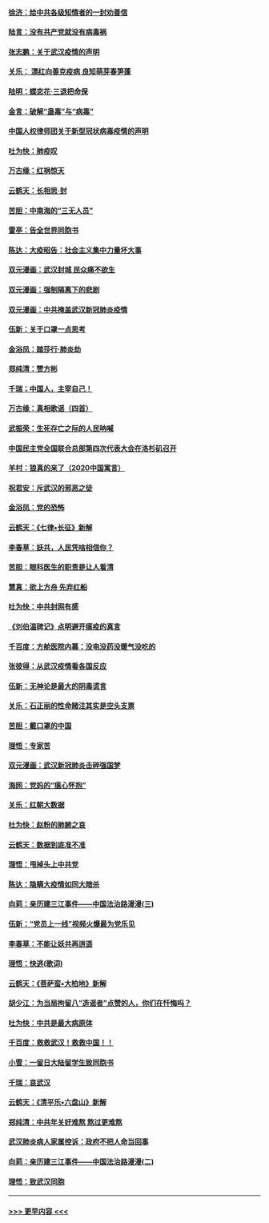#### [徐济：给中共各级知情者的一封劝善信](../pages/nsc993/n11868561.md?t=02151055) 
#### [陆言：没有共产党就没有病毒祸](../pages/nsc993/n11868232.md?t=02151055) 
#### [张志鹏：关于武汉疫情的声明](../pages/nsc993/n11867182.md?t=02151055) 
#### [关乐： 漂红向善克疫病 良知萌芽春笋蓬](../pages/nsc993/n11865710.md?t=02151055) 
#### [陆明：蝶恋花‧三退把命保](../pages/nsc993/n11865673.md?t=02151055) 
#### [金言：破解“蛊毒”与“病毒”](../pages/nsc993/n11864103.md?t=02151055) 
#### [中国人权律师团关于新型冠状病毒疫情的声明](../pages/nsc993/n11864249.md?t=02151055) 
#### [吐为快：肺疫叹](../pages/nsc993/n11864027.md?t=02151055) 
#### [万古缘：红祸惊天](../pages/nsc993/n11864079.md?t=02151055) 
#### [云鹤天：长相思‧封](../pages/nsc993/n11864006.md?t=02151055) 
#### [苦胆：中南海的“三无人员”](../pages/nsc993/n11862997.md?t=02151055) 
#### [雷亭：告全世界同胞书](../pages/nsc993/n11862572.md?t=02151055) 
#### [陈达：大疫昭告：社会主义集中力量坏大事](../pages/nsc993/n11859419.md?t=02151055) 
#### [双元漫画：武汉封城 民众痛不欲生](../pages/nsc993/n11859287.md?t=02151055) 
#### [双元漫画：强制隔离下的悲剧](../pages/nsc993/n11859244.md?t=02151055) 
#### [双元漫画：中共掩盖武汉新冠肺炎疫情](../pages/nsc993/n11858249.md?t=02151055) 
#### [伍新：关于口罩一点思考](../pages/nsc993/n11859195.md?t=02151055) 
#### [金浴凤：踏莎行‧肺炎劫](../pages/nsc993/n11858227.md?t=02151055) 
#### [郑纯清：赞方彬](../pages/nsc993/n11856803.md?t=02151055) 
#### [千瑞；中国人，主宰自己！](../pages/nsc993/n11856793.md?t=02151055) 
#### [万古缘：真相歌谣（四首）](../pages/nsc993/n11856263.md?t=02151055) 
#### [武振荣：生死存亡之际的人民呐喊](../pages/nsc993/n11856256.md?t=02151055) 
#### [中国民主党全国联合总部第四次代表大会在洛杉矶召开](../pages/nsc993/n11856344.md?t=02151055) 
#### [羊村：狼真的来了（2020中国寓言）](../pages/nsc993/n11856229.md?t=02151055) 
#### [祝君安：斥武汉的邪恶之徒](../pages/nsc993/n11855861.md?t=02151055) 
#### [金浴凤：党的恐怖](../pages/nsc993/n11855849.md?t=02151055) 
#### [云鹤天：《七律▪长征》新解](../pages/nsc993/n11855479.md?t=02151055) 
#### [李春草：妖共，人民凭啥相信你？](../pages/nsc993/n11855196.md?t=02151055) 
#### [苦胆：眼科医生的职责是让人看清](../pages/nsc993/n11853840.md?t=02151055) 
#### [慧真：欲上方舟 先弃红船](../pages/nsc993/n11853483.md?t=02151055) 
#### [吐为快：中共封网有感](../pages/nsc993/n11852575.md?t=02151055) 
#### [《刘伯温碑记》点明避开瘟疫的真言](../pages/nsc993/n11852128.md?t=02151055) 
#### [千百度：方舱医院内幕：没电没药没暖气没吃的](../pages/nsc993/n11850211.md?t=02151055) 
#### [张彼得：从武汉疫情看各国反应](../pages/nsc993/n11850102.md?t=02151055) 
#### [伍新：无神论是最大的阴毒谎言](../pages/nsc993/n11846129.md?t=02151055) 
#### [关乐：石正丽的性命赌注其实是空头支票](../pages/nsc993/n11846109.md?t=02151055) 
#### [苦胆：戴口罩的中国](../pages/nsc993/n11845576.md?t=02151055) 
#### [理悟：专家苦](../pages/nsc993/n11845564.md?t=02151055) 
#### [双元漫画：武汉新冠肺炎击碎强国梦](../pages/nsc993/n11843320.md?t=02151055) 
#### [海网：党妈的“瘟心怀抱”](../pages/nsc993/n11840740.md?t=02151055) 
#### [关乐：红朝大数据](../pages/nsc993/n11840675.md?t=02151055) 
#### [吐为快：赵粉的肺腑之哀](../pages/nsc993/n11840618.md?t=02151055) 
#### [云鹤天：数据到底准不准](../pages/nsc993/n11840325.md?t=02151055) 
#### [理悟：甩掉头上中共党](../pages/nsc993/n11838826.md?t=02151055) 
#### [陈达：隐瞒大疫情如同大暗杀](../pages/nsc993/n11838771.md?t=02151055) 
#### [向莉：亲历建三江事件——中国法治路漫漫(三)](../pages/nsc993/n11831825.md?t=02151055) 
#### [伍新：“党员上一线”视频火爆最为党乐见](../pages/nsc993/n11838200.md?t=02151055) 
#### [李春草：不能让妖共再逍遥](../pages/nsc993/n11838102.md?t=02151055) 
#### [理悟：快逃(歌词)](../pages/nsc993/n11838083.md?t=02151055) 
#### [云鹤天：《菩萨蛮▪大柏地》新解](../pages/nsc993/n11838059.md?t=02151055) 
#### [胡少江：为当局拘留八“造谣者”点赞的人，你们在忏悔吗？](../pages/nsc993/n11836801.md?t=02151055) 
#### [吐为快：中共是最大病原体](../pages/nsc993/n11836748.md?t=02151055) 
#### [千百度：救救武汉！救救中国！！](../pages/nsc993/n11836145.md?t=02151055) 
#### [小雪：一留日大陆留学生致同胞书](../pages/nsc993/n11834624.md?t=02151055) 
#### [千瑞：哀武汉](../pages/nsc993/n11833647.md?t=02151055) 
#### [云鹤天：《清平乐▪六盘山》新解](../pages/nsc993/n11833611.md?t=02151055) 
#### [郑纯清：中共年关好难熬 熬过更难熬](../pages/nsc993/n11833489.md?t=02151055) 
#### [武汉肺炎病人家属控诉：政府不把人命当回事](../pages/nsc993/n11833205.md?t=02151055) 
#### [向莉：亲历建三江事件——中国法治路漫漫(二)](../pages/nsc993/n11829102.md?t=02151055) 
#### [理悟：致武汉同胞](../pages/nsc993/n11831522.md?t=02151055) 

----
#### [ >>> 更早内容 <<< ](../indexes/nsc993-earlier.md)

